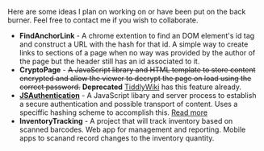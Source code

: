 Here are some ideas I plan on working on or have been put on the back burner.
Feel free to contact me if you wish to collaborate.

- **FindAnchorLink** - A chrome extention to find an DOM element's id tag and
  construct a URL with the hash for that id. A simple way to create links to
  sections of a page when no way was provided by the author of the page but the
  header still has an id associated to it.
- **CryptoPage** - <strike>A JavaScript library and HTML template to store
  content encrypted and allow the viewer to decrypt the page on load using the
  correct password.</strike> **Deprecated** [TiddlyWiki](http://tiddlywiki.com/)
  has this feature already.
- **[JSAuthentication][1]** - A JavaScript libary and server process to establish a
  secure authentication and possible transport of content. Uses a speciffic
  hashing scheme to accomplish this. [Read more][1]
- **InventoryTracking** - A project that will track inventory based on scanned
  barcodes. Web app for management and reporting. Mobile apps to scanand record
  changes to the inventory quantity.

[1]: JSAuth/
